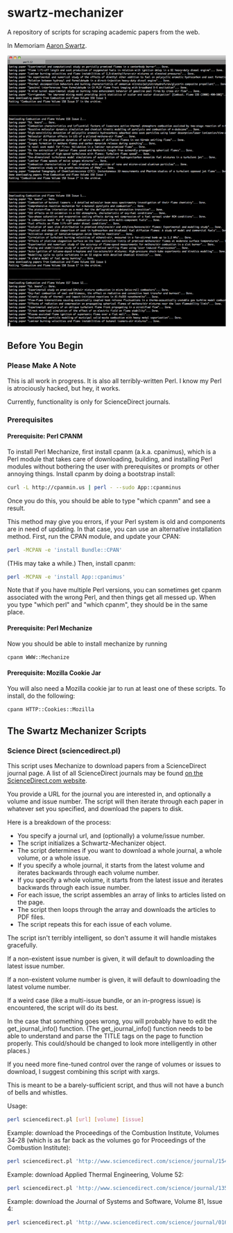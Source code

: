 # swartz-mechanizer #

A repository of scripts for scraping academic papers from the web.

In Memoriam [Aaron Swartz](http://en.wikipedia.org/wiki/Aaron_Swartz).

![Screenshot of swartz-mechanizer in action](/notes/swartz-mechanizer_in_action.png "screenshot of swartz-mechanizer in action")

## Before You Begin ##

### Please Make A Note ###

This is all work in progress. It is also all terribly-written Perl. I know my Perl is atrociously hacked, but hey, it works.

Currently, functionality is only for ScienceDirect journals.

### Prerequisites ###

#### Prerequisite: Perl CPANM ####

To install Perl Mechanize, first install cpanm (a.k.a. cpanimus), which is a Perl module that takes care of downloading, building, and installing Perl modules 
without bothering the user with prerequisites or prompts or other annoying things. Install cpanm by doing a bootstrap install:

```bash
curl -L http://cpanmin.us | perl - --sudo App::cpanminus
```

Once you do this, you should be able to type "which cpanm" and see a result.

This method may give you errors, if your Perl system is old and components are in need of updating. In that case, you can use an alternative installation method. First, run the CPAN module, and update your CPAN:

```bash
perl -MCPAN -e 'install Bundle::CPAN'
```

(THis may take a while.) Then, install cpanm:

```bash
perl -MCPAN -e 'install App::cpanimus'
```

Note that if you have multiple Perl versions, you can sometimes get cpanm associated with the wrong Perl, and then things get all messed up. When you type "which perl" and "which cpanm", they should be in the same place.

#### Prerequisite: Perl Mechanize ####

Now you should be able to install mechanize by running 

```bash
cpanm WWW::Mechanize 
```

#### Prerequisite: Mozilla Cookie Jar ####

You will also need a Mozilla cookie jar to run at least one of these scripts. To install, do the following:

```bash
cpanm HTTP::Cookies::Mozilla
```

## The Swartz Mechanizer Scripts ##

### Science Direct (sciencedirect.pl) ###

This script uses Mechanize to download papers from a ScienceDirect journal page. A list of all ScienceDirect journals may be found [on the ScienceDirect.com website](http://www.sciencedirect.com/science/journals).

You provide a URL for the journal you are interested in, and optionally a volume and issue number. The script will then iterate through each paper in whatever set you specified, and download the papers to disk.

Here is a breakdown of the process:
- You specify a journal url, and (optionally) a volume/issue number.
- The script initializes a Schwartz-Mechanizer object.
- The script determines if you want to download a whole journal, a whole volume, or a whole issue.
- If you specify a whole journal, it starts from the latest volume and iterates backwards through each volume number.
- If you specify a whole volume, it starts from the latest issue and iterates backwards through each issue number.
- For each issue, the script assembles an array of links to articles listed on the page.
- The script then loops through the array and downloads the articles to PDF files.
- The script repeats this for each issue of each volume.

The script isn't terribly intelligent, so don't assume it will handle mistakes gracefully. 

If a non-existent issue number is given, it will default to downloading the latest issue number.

If a non-existent volume number is given, it will default to downloading the latest volume number.

If a weird case (like a multi-issue bundle, or an in-progress issue) is encountered, the script will do its best. 

In the case that something goes wrong, you will probably have to edit the get_journal_info() function. (The get_journal_info() function needs to be able to understand and parse the TITLE tags on the page to function properly. This could/should be changed to look more intelligently in other places.)

If you need more fine-tuned control over the range of volumes or issues to download, I suggest combining this script with xargs. 

This is meant to be a barely-sufficient script, and thus will not have a bunch of bells and whistles.

Usage:

```bash
perl sciencedirect.pl [url] [volume] [issue]
```

Example: download the Proceedings of the Combustion Institute, Volumes 34-28 (which is as far back as the volumes go for Proceedings of the Combustion Institute):

```bash
perl sciencedirect.pl 'http://www.sciencedirect.com/science/journal/15407489' 
```

Example: download Applied Thermal Engineering, Volume 52:

```bash
perl sciencedirect.pl 'http://www.sciencedirect.com/science/journal/13594311' 52
```

Example: download the Journal of Systems and Software, Volume 81, Issue 4:

```bash
perl sciencedirect.pl 'http://www.sciencedirect.com/science/journal/01641212' 81 4
```

